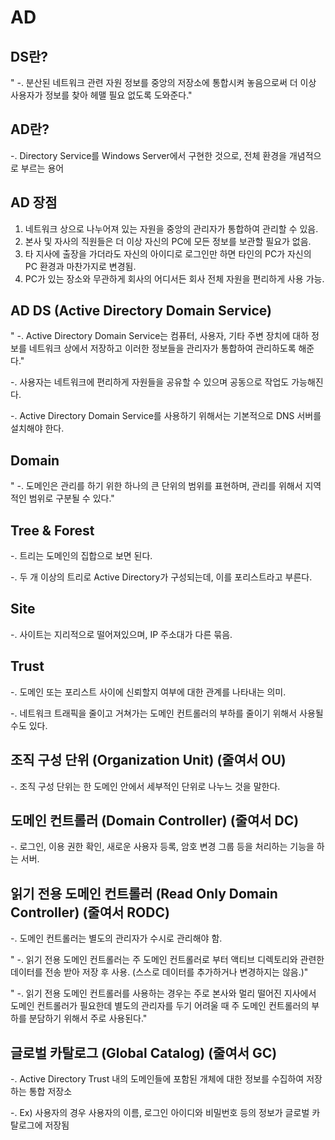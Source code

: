 # AD

## DS란?

" -. 분산된 네트워크 관련 자원 정보를 중앙의 저장소에 통합시켜 놓음으로써 더 이상 사용자가 정보를 찾아 헤맬 필요 없도록 도와준다." 

## AD란?

-. Directory Service를 Windows Server에서 구현한 것으로, 전체 환경을 개념적으로 부르는 용어

## AD 장점 

1) 네트워크 상으로 나누어져 있는 자원을 중앙의 관리자가 통합하여 관리할 수 있음. 
2) 본사 및 자사의 직원들은 더 이상 자신의 PC에 모든 정보를 보관할 필요가 없음. 
3) 타 지사에 출장을 가더라도 자신의 아이디로 로그인만 하면 타인의 PC가 자신의 PC 환경과 마찬가지로 변경됨. 
4) PC가 있는 장소와 무관하게 회사의 어디서든 회사 전체 자원을 편리하게 사용 가능.  

## AD DS (Active Directory Domain Service)

" -. Active Directory Domain Service는 컴퓨터, 사용자, 기타 주변 장치에 대하 정보를 네트워크 상에서 저장하고 이러한 정보들을 관리자가 통합하여 관리하도록 해준다." 

-. 사용자는 네트워크에 편리하게 자원들을 공유할 수 있으며 공동으로 작업도 가능해진다. 

-. Active Directory Domain Service를 사용하기 위해서는 기본적으로 DNS 서버를 설치해야 한다. 

## Domain 

" -. 도메인은 관리를 하기 위한 하나의 큰 단위의 범위를 표현하며, 관리를 위해서 지역적인 범위로 구분될 수 있다." 

## Tree & Forest 

-. 트리는 도메인의 집합으로 보면 된다. 

-. 두 개 이상의 트리로 Active Directory가 구성되는데, 이를 포리스트라고 부른다. 

## Site 

-. 사이트는 지리적으로 떨어져있으며, IP 주소대가 다른 묶음. 

## Trust 

-. 도메인 또는 포리스트 사이에 신뢰할지 여부에 대한 관계를 나타내는 의미. 

-. 네트워크 트래픽을 줄이고 거쳐가는 도메인 컨트롤러의 부하를 줄이기 위해서 사용될 수도 있다. 

## 조직 구성 단위 (Organization Unit) (줄여서 OU) 

-. 조직 구성 단위는 한 도메인 안에서 세부적인 단위로 나누느 것을 말한다. 

## 도메인 컨트롤러 (Domain Controller) (줄여서 DC) 

-. 로그인, 이용 권한 확인, 새로운 사용자 등록, 암호 변경 그룹 등을 처리하는 기능을 하는 서버. 

## 읽기 전용 도메인 컨트롤러 (Read Only Domain Controller) (줄여서 RODC) 

-. 도메인 컨트롤러는 별도의 관리자가 수시로 관리해야 함. 

" -. 읽기 전용 도메인 컨트롤러는 주 도메인 컨트롤러로 부터 액티브 디렉토리와 관련한 데이터를 전송 받아 저장 후 사용. (스스로 데이터를 추가하거나 변경하지는 않음.)" 

" -. 읽기 전용 도메인 컨트롤러를 사용하는 경우는 주로 본사와 멀리 떨어진 지사에서 도메인 컨트롤러가 필요한데 별도의 관리자를 두기 어려울 때 주 도메인 컨트롤러의 부하를 분담하기 위해서 주로 사용된다." 

## 글로벌 카탈로그 (Global Catalog) (줄여서 GC) 

-. Active Directory Trust 내의 도메인들에 포함된 개체에 대한 정보를 수집하여 저장하는 통합 저장소 

-. Ex) 사용자의 경우 사용자의 이름, 로그인 아이디와 비밀번호 등의 정보가 글로벌 카탈로그에 저장됨 
